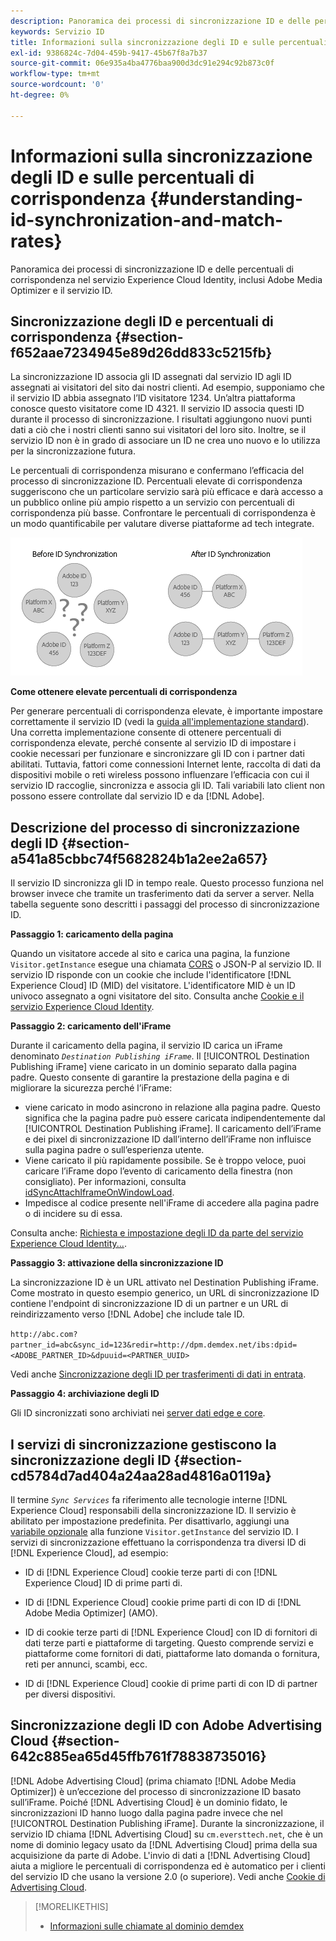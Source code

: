 ```yaml
---
description: Panoramica dei processi di sincronizzazione ID e delle percentuali di corrispondenza nel servizio Experience Cloud Identity, inclusi Adobe Media Optimizer e il servizio ID.
keywords: Servizio ID
title: Informazioni sulla sincronizzazione degli ID e sulle percentuali di corrispondenza
exl-id: 9386824c-7d04-459b-9417-45b67f8a7b37
source-git-commit: 06e935a4ba4776baa900d3dc91e294c92b873c0f
workflow-type: tm+mt
source-wordcount: '0'
ht-degree: 0%

---
```


# Informazioni sulla sincronizzazione degli ID e sulle percentuali di corrispondenza {#understanding-id-synchronization-and-match-rates}

Panoramica dei processi di sincronizzazione ID e delle percentuali di corrispondenza nel servizio Experience Cloud Identity, inclusi Adobe Media Optimizer e il servizio ID.

## Sincronizzazione degli ID e percentuali di corrispondenza {#section-f652aae7234945e89d26dd833c5215fb}

La sincronizzazione ID associa gli ID assegnati dal servizio ID agli ID assegnati ai visitatori del sito dai nostri clienti. Ad esempio, supponiamo che il servizio ID abbia assegnato l’ID visitatore 1234. Un’altra piattaforma conosce questo visitatore come ID 4321. Il servizio ID associa questi ID durante il processo di sincronizzazione. I risultati aggiungono nuovi punti dati a ciò che i nostri clienti sanno sui visitatori del loro sito. Inoltre, se il servizio ID non è in grado di associare un ID ne crea uno nuovo e lo utilizza per la sincronizzazione futura.

Le percentuali di corrispondenza misurano e confermano l’efficacia del processo di sincronizzazione ID. Percentuali elevate di corrispondenza suggeriscono che un particolare servizio sarà più efficace e darà accesso a un pubblico online più ampio rispetto a un servizio con percentuali di corrispondenza più basse. Confrontare le percentuali di corrispondenza è un modo quantificabile per valutare diverse piattaforme ad tech integrate.

![](assets/idsync2.png)

**Come ottenere elevate percentuali di corrispondenza**

Per generare percentuali di corrispondenza elevate, è importante impostare correttamente il servizio ID (vedi la [guida all&#39;implementazione standard](../implementation-guides/standard.md#concept-89cd0199a9634fc48644f2d61e3d2445)). Una corretta implementazione consente di ottenere percentuali di corrispondenza elevate, perché consente al servizio ID di impostare i cookie necessari per funzionare e sincronizzare gli ID con i partner dati abilitati. Tuttavia, fattori come connessioni Internet lente, raccolta di dati da dispositivi mobile o reti wireless possono influenzare l’efficacia con cui il servizio ID raccoglie, sincronizza e associa gli ID. Tali variabili lato client non possono essere controllate dal servizio ID e da [!DNL Adobe].

## Descrizione del processo di sincronizzazione degli ID {#section-a541a85cbbc74f5682824b1a2ee2a657}

Il servizio ID sincronizza gli ID in tempo reale. Questo processo funziona nel browser invece che tramite un trasferimento dati da server a server. Nella tabella seguente sono descritti i passaggi del processo di sincronizzazione ID.

**Passaggio 1: caricamento della pagina**

Quando un visitatore accede al sito e carica una pagina, la funzione `Visitor.getInstance` esegue una chiamata [CORS](../reference/cors.md#concept-6c280446990d46d88ba9da15d2dcc758) o JSON-P al servizio ID. Il servizio ID risponde con un cookie che include l&#39;identificatore [!DNL Experience Cloud] ID (MID) del visitatore. L&#39;identificatore MID è un ID univoco assegnato a ogni visitatore del sito. Consulta anche [Cookie e il servizio Experience Cloud Identity](../introduction/cookies.md).

**Passaggio 2: caricamento dell&#39;iFrame**

Durante il caricamento della pagina, il servizio ID carica un iFrame denominato *`Destination Publishing iFrame`*. Il [!UICONTROL Destination Publishing iFrame] viene caricato in un dominio separato dalla pagina padre. Questo consente di garantire la prestazione della pagina e di migliorare la sicurezza perché l’iFrame:

* viene caricato in modo asincrono in relazione alla pagina padre. Questo significa che la pagina padre può essere caricata indipendentemente dal [!UICONTROL Destination Publishing iFrame]. Il caricamento dell’iFrame e dei pixel di sincronizzazione ID dall’interno dell’iFrame non influisce sulla pagina padre o sull’esperienza utente.
* Viene caricato il più rapidamente possibile. Se è troppo veloce, puoi caricare l’iFrame dopo l’evento di caricamento della finestra (non consigliato). Per informazioni, consulta [idSyncAttachIframeOnWindowLoad](../library/function-vars/idsyncattachiframeonwindowload.md#reference-b86b7112e0814a4c82c4e24c158508f4).
* Impedisce al codice presente nell&#39;iFrame di accedere alla pagina padre o di incidere su di essa.

Consulta anche: [Richiesta e impostazione degli ID da parte del servizio Experience Cloud Identity...](../introduction/id-request.md#concept-2caacebb1d244402816760e9b8bcef6a).

**Passaggio 3: attivazione della sincronizzazione ID**

La sincronizzazione ID è un URL attivato nel Destination Publishing iFrame. Come mostrato in questo esempio generico, un URL di sincronizzazione ID contiene l&#39;endpoint di sincronizzazione ID di un partner e un URL di reindirizzamento verso [!DNL Adobe] che include tale ID.

`http://abc.com?partner_id=abc&sync_id=123&redir=http://dpm.demdex.net/ibs:dpid=<ADOBE_PARTNER_ID>&dpuuid=<PARTNER_UUID>`

Vedi anche [Sincronizzazione degli ID per trasferimenti di dati in entrata](https://experienceleague.adobe.com/docs/audience-manager/user-guide/implementation-integration-guides/sending-audience-data/batch-data-transfer-process/id-sync-http.html?lang=en).

**Passaggio 4: archiviazione degli ID**

Gli ID sincronizzati sono archiviati nei [server dati edge e core](https://experienceleague.adobe.com/docs/audience-manager/user-guide/reference/system-components/components-edge.html?lang=en).

## I servizi di sincronizzazione gestiscono la sincronizzazione degli ID {#section-cd5784d7ad404a24aa28ad4816a0119a}

Il termine *`Sync Services`* fa riferimento alle tecnologie interne [!DNL Experience Cloud] responsabili della sincronizzazione ID. Il servizio è abilitato per impostazione predefinita. Per disattivarlo, aggiungi una [variabile opzionale](../library/function-vars/disableidsync.md#reference-589d6b489ac64eddb5a7ff758945e414) alla funzione `Visitor.getInstance` del servizio ID. I servizi di sincronizzazione effettuano la corrispondenza tra diversi ID di [!DNL Experience Cloud], ad esempio:

* ID di [!DNL Experience Cloud] cookie terze parti di con [!DNL Experience Cloud] ID di prime parti di.

* ID di [!DNL Experience Cloud] cookie prime parti di con ID di [!DNL Adobe Media Optimizer] (AMO).

* ID di cookie terze parti di [!DNL Experience Cloud] con ID di fornitori di dati terze parti e piattaforme di targeting. Questo comprende servizi e piattaforme come fornitori di dati, piattaforme lato domanda o fornitura, reti per annunci, scambi, ecc.
* ID di [!DNL Experience Cloud] cookie di prime parti di con ID di partner per diversi dispositivi.

## Sincronizzazione degli ID con Adobe Advertising Cloud {#section-642c885ea65d45ffb761f78838735016}

[!DNL Adobe Advertising Cloud] (prima chiamato [!DNL Adobe Media Optimizer]) è un’eccezione del processo di sincronizzazione ID basato sull’iFrame. Poiché [!DNL Advertising Cloud] è un dominio fidato, le sincronizzazioni ID hanno luogo dalla pagina padre invece che nel [!UICONTROL Destination Publishing iFrame]. Durante la sincronizzazione, il servizio ID chiama [!DNL Advertising Cloud] su `cm.eversttech.net`, che è un nome di dominio legacy usato da [!DNL Advertising Cloud] prima della sua acquisizione da parte di Adobe. L&#39;invio di dati a [!DNL Advertising Cloud] aiuta a migliore le percentuali di corrispondenza ed è automatico per i clienti del servizio ID che usano la versione 2.0 (o superiore). Vedi anche [Cookie di Advertising Cloud](https://experienceleague.adobe.com/docs/core-services/interface/administration/ec-cookies/cookies-advertising-cloud.html?lang=en).

>[!MORELIKETHIS]
>
>* [Informazioni sulle chiamate al dominio demdex](https://experienceleague.adobe.com/docs/audience-manager/user-guide/reference/demdex-calls.html?lang=en)

